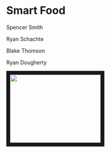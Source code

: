# Smart Food

Spencer Smith

Ryan Schachte

Blake Thomson

Ryan Dougherty

<a href="https://www.youtube.com/embed/4OFH0uVJEss" target="_blank"><img src="http://img.youtube.com/vi/4OFH0uVJEss/0.jpg" 
alt="" width="240" height="180" border="10"/></a>
